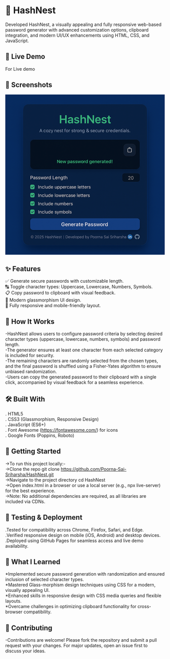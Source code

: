 # 🔐 HashNest
Developed HashNest, a visually appealing and fully responsive web-based password generator with advanced customization options, clipboard integration, and modern UI/UX enhancements using HTML, CSS, and JavaScript.
## 🚀 Live Demo
For Live demo

## 📸 Screenshots
![HashNest UI](HashNest.png)

## ✨ Features</br>
✅ Generate secure passwords with customizable length.</br>
🔠 Toggle character types: Uppercase, Lowercase, Numbers, Symbols.</br>
📋 Copy password to clipboard with visual feedback.</br>
🎨 Modern glassmorphism UI design.</br>
📱 Fully responsive and mobile-friendly layout.</br>

## 🧠 How It Works</br>
-HashNest allows users to configure password criteria by selecting desired character types (uppercase, lowercase, numbers, symbols) and password length.</br>
-The generator ensures at least one character from each selected category is included for security.</br>
-The remaining characters are randomly selected from the chosen types, and the final password is shuffled using a Fisher-Yates algorithm to ensure unbiased randomization.</br>
-Users can copy the generated password to their clipboard with a single click, accompanied by visual feedback for a seamless experience.</br>

## 🛠️ Built With</br>
. HTML5</br>
. CSS3 (Glassmorphism, Responsive Design)</br>
. JavaScript (ES6+)</br>
. Font Awesome (https://fontawesome.com/) for icons</br>
. Google Fonts (Poppins, Roboto)</br>

## 🧰 Getting Started
->To run this project locally:-</br>
->Clone the repo git clone https://github.com/Poorna-Sai-Sriharsha/HashNest.git</br>
->Navigate to the project directory cd HashNest</br>
->Open index.html in a browser or use a local server (e.g., npx live-server) for the best experience.</br>
->Note: No additional dependencies are required, as all libraries are included via CDNs.

## 🧪 Testing & Deployment
.Tested for compatibility across Chrome, Firefox, Safari, and Edge.</br>
.Verified responsive design on mobile (iOS, Android) and desktop devices.</br>
.Deployed using GitHub Pages for seamless access and live demo availability.</br>

## 📖 What I Learned
*Implemented secure password generation with randomization and ensured inclusion of selected character types.</br>
*Mastered Glass-morphism design techniques using CSS for a modern, visually appealing UI.</br>
*Enhanced skills in responsive design with CSS media queries and flexible layouts.</br>
*Overcame challenges in optimizing clipboard functionality for cross-browser compatibility.</br>

## 🤝 Contributing
-Contributions are welcome! Please fork the repository and submit a pull request with your changes. For major updates, open an issue first to discuss your ideas.
